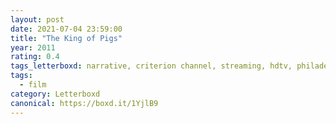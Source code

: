 ```yaml
---
layout: post 
date: 2021-07-04 23:59:00
title: "The King of Pigs"
year: 2011
rating: 0.4
tags_letterboxd: narrative, criterion channel, streaming, hdtv, philadelphia, animation
tags:
  - film
category: Letterboxd
canonical: https://boxd.it/1YjlB9
---
```

